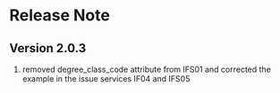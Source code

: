 # Release Note

## Version 2.0.3

1. removed degree_class_code attribute from IFS01 and corrected the example in the issue services IF04 and IFS05
